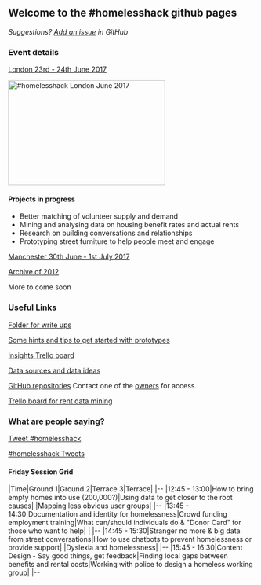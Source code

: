 ## Welcome to the #homelesshack github pages

*Suggestions? [Add an issue](https://github.com/homelesshack/homelesshack.github.io/issues) in GitHub*

### Event details
[London 23rd - 24th June 2017](https://www.eventbrite.com/e/homelesshack-tickets-32406738427)

<a data-flickr-embed="true"  href="https://www.flickr.com/photos/janethughes/albums/72157685400240055" title="#homelesshack London June 2017"><img src="https://c1.staticflickr.com/5/4286/35482957205_fb0dbe2d11_n.jpg" width="320" height="213" alt="#homelesshack London June 2017"></a><script async src="//embedr.flickr.com/assets/client-code.js" charset="utf-8"></script>

#### Projects in progress

- Better matching of volunteer supply and demand
- Mining and analysing data on housing benefit rates and actual rents
- Research on building conversations and relationships
- Prototyping street furniture to help people meet and engage

[Manchester 30th June - 1st July 2017](https://www.manchesterdigital.com/events/homelesshack)

[Archive of 2012](http://web.archive.org/web/20161024022404/http://homelesshack.com/)

More to come soon

### Useful Links

[Folder for write ups](https://drive.google.com/drive/mobile/folders/0Bw75qK9Aqm79djlka1gteThCV00?urp=https://t.co/Y663sovChl?amp%3D1)

[Some hints and tips to get started with prototypes](https://homelesshack.github.io/homelesstemplate/)

[Insights Trello board](https://trello.com/b/7KCrWt32/homeless-hack-research-analysis)

[Data sources and data ideas](https://docs.google.com/document/d/1vqk_3hoVlpTnv8Q8_TnOQDM94UX_e3JH9PmiJ3W43kE/edit?usp=sharing)

[GitHub repositories](https://github.com/homelesshack) Contact one of the [owners](https://github.com/orgs/homelesshack/people?utf8=%E2%9C%93&query=%20role%3Aowner) for access.

[Trello board for rent data mining](https://trello.com/b/IpLHkVNU/sar)

### What are people saying?

<a href="https://twitter.com/intent/tweet?button_hashtag=homelesshack" class="twitter-hashtag-button" data-show-count="false">Tweet #homelesshack</a><script async src="//platform.twitter.com/widgets.js" charset="utf-8"></script>

<a class="twitter-timeline" data-dnt="true" href="https://twitter.com/hashtag/homelesshack" data-widget-id="877836005478465536">#homelesshack Tweets</a>
<script>!function(d,s,id){var js,fjs=d.getElementsByTagName(s)[0],p=/^http:/.test(d.location)?'http':'https';if(!d.getElementById(id)){js=d.createElement(s);js.id=id;js.src=p+"://platform.twitter.com/widgets.js";fjs.parentNode.insertBefore(js,fjs);}}(document,"script","twitter-wjs");</script>

#### Friday Session Grid

|Time|Ground 1|Ground 2|Terrace 3|Terrace|
|--
|12:45 - 13:00|How to bring empty homes into use (200,000?)|Using data to get closer to the root causes|   |Mapping less obvious user groups|
|--
|13:45 - 14:30|Documentation and identity for homelessness|Crowd funding employment training|What can/should individuals do & "Donor Card" for those who want to help| |
|--
|14:45 - 15:30|Stranger no more & big data from street conversations|How to use chatbots to prevent homelessness or provide support|  |Dyslexia and homelessness|
|--
|15:45 - 16:30|Content Design - Say good things, get feedback|Finding local gaps between benefits and rental costs|Working with police to design a homeless working group|
|--

